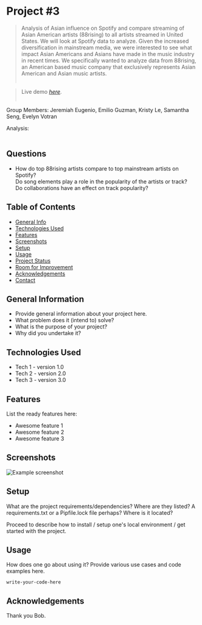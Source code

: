 # Project #3
> Analysis of Asian influence on Spotify and compare streaming of Asian American artists (88rising) to all artists streamed in United States. We will look at Spotify data to analyze. Given the increased diversification in mainstream media, we were interested to see what impact Asian Americans and Asians have made in the music industry in recent times. We specifically wanted to analyze data from 88rising, an American based music company that exclusively represents Asian American and Asian music artists.<br><br>

> Live demo [_here_]([https://jeugenio103.github.io/Project-3/]). <br><br>


Group Members:  Jeremiah Eugenio, Emilio Guzman, Kristy Le, Samantha Seng, Evelyn Votran


Analysis: 
<br>
<br>
## Questions
- How do top 88rising artists compare to top mainstream artists on Spotify?<br>
Do song elements play a role in the popularity of the artists or track?<br>
Do collaborations have an effect on track popularity?<br>


## Table of Contents
* [General Info](#general-information)
* [Technologies Used](#technologies-used)
* [Features](#features)
* [Screenshots](#screenshots)
* [Setup](#setup)
* [Usage](#usage)
* [Project Status](#project-status)
* [Room for Improvement](#room-for-improvement)
* [Acknowledgements](#acknowledgements)
* [Contact](#contact)
<!-- * [License](#license) -->


## General Information
- Provide general information about your project here.
- What problem does it (intend to) solve?
- What is the purpose of your project?
- Why did you undertake it?
<!-- You don't have to answer all the questions - just the ones relevant to your project. -->


## Technologies Used
- Tech 1 - version 1.0
- Tech 2 - version 2.0
- Tech 3 - version 3.0


## Features
List the ready features here:
- Awesome feature 1
- Awesome feature 2
- Awesome feature 3


## Screenshots
![Example screenshot](./img/screenshot.png)
<!-- If you have screenshots you'd like to share, include them here. -->


## Setup
What are the project requirements/dependencies? Where are they listed? A requirements.txt or a Pipfile.lock file perhaps? Where is it located?

Proceed to describe how to install / setup one's local environment / get started with the project.


## Usage
How does one go about using it?
Provide various use cases and code examples here.

`write-your-code-here`




## Acknowledgements
Thank you Bob.
